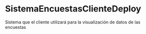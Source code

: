 # SistemaEncuestasClienteDeploy
Sistema que el cliente utilizará para la visualización de datos de las encuestas
